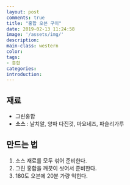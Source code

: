 ```yaml
---
layout: post
comments: true
title: "홍합 오븐 구이"
date: 2019-02-13 11:24:58
image: '/assets/img/'
description:
main-class: western
color:
tags:
- 홍합
categories:
introduction:
---
```


## 재료

- 그린홍합
- **소스** : 날치알, 양파 다진것, 마요네즈, 파슬리가루

## 만드는 법

1. 소스 재료를 모두 섞어 준비한다.
2. 그린 홍합을 깨끗이 씻어서 준비한다.
3. 180도 오븐에 20분 가량 익힌다.
